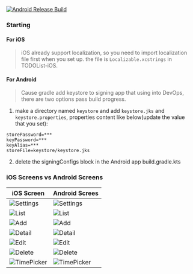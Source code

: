 [![Android Release Build](https://github.com/BreakZero/TODO-LIST-KMM/actions/workflows/android-build-release.yml/badge.svg)](https://github.com/BreakZero/TODO-LIST-KMM/actions/workflows/android-build-release.yml)

### Starting
#### For iOS
> iOS already support localization, so you need to import localization file first when you set up. the file is `Localizable.xcstrings` in TODOList-iOS.
#### For Android
> Cause gradle add keystore to signing app that using into DevOps, there are two options pass build progress.
1. make a directory named `keystore` and add `keystore.jks` and `keystore.properties`, properties content like below(update the value that you set):
```properties
storePassword=***
keyPassword=***
keyAlias=***
storeFile=keystore/keystore.jks
```
2. delete the signingConfigs block in the Android app build.gradle.kts

### iOS Screens vs Android Screens
| iOS Screen                                                                                     | Android Screes                                                                                     |
|------------------------------------------------------------------------------------------------|----------------------------------------------------------------------------------------------------|
| ![Settings](https://github.com/BreakZero/TODO-LIST-KMM/blob/main/images/ios_settings.PNG)      | ![Settings](https://github.com/BreakZero/TODO-LIST-KMM/blob/main/images/android_settings.jpg)      |
 | ![List](https://github.com/BreakZero/TODO-LIST-KMM/blob/main/images/ios_list.PNG)              | ![List](https://github.com/BreakZero/TODO-LIST-KMM/blob/main/images/android_list.jpg)              |
 | ![Add](https://github.com/BreakZero/TODO-LIST-KMM/blob/main/images/ios_add.PNG)                | ![Add](https://github.com/BreakZero/TODO-LIST-KMM/blob/main/images/android_add_sheet.jpg)          |
 | ![Detail](https://github.com/BreakZero/TODO-LIST-KMM/blob/main/images/ios_detail.PNG)          | ![Detail](https://github.com/BreakZero/TODO-LIST-KMM/blob/main/images/android_detail.jpg)          |
 | ![Edit](https://github.com/BreakZero/TODO-LIST-KMM/blob/main/images/ios_edit.PNG)              | ![Edit](https://github.com/BreakZero/TODO-LIST-KMM/blob/main/images/android_edit.jpg)              |
 | ![Delete](https://github.com/BreakZero/TODO-LIST-KMM/blob/main/images/ios_delete_actions.PNG)  | ![Delete](https://github.com/BreakZero/TODO-LIST-KMM/blob/main/images/android_delete_actions.jpg)  |
 | ![TimePicker](https://github.com/BreakZero/TODO-LIST-KMM/blob/main/images/ios_time_picker.PNG) | ![TimePicker](https://github.com/BreakZero/TODO-LIST-KMM/blob/main/images/android_time_picker.jpg) |
